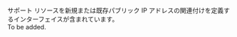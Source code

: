 <Namespace Name="Microsoft.Azure.Management.Network.Fluent.HasPublicIPAddress.Definition">
  <Docs>
    <summary>サポート リソースを新規または既存パブリック IP アドレスの関連付けを定義するインターフェイスが含まれています。</summary> 
    <remarks>To be added.</remarks>
  </Docs>
</Namespace>
